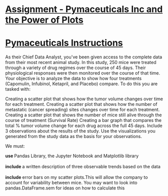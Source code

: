#   <ins> Assignment - Pymaceuticals Inc and the Power of Plots </ins>
# <ins> Pymaceuticals Instructions </ins>

As their Chief Data Analyst, you've been given access to the complete data from their most recent animal study. In this study, 250 mice were treated through a variety of drug regimes over the course of 45 days. Their physiological responses were then monitored over the course of that time. Your objective is to analyze the data to show how four treatments (Capomulin, Infubinol, Ketapril, and Placebo) compare.
To do this you are tasked with:

Creating a scatter plot that shows how the tumor volume changes over time for each treatment.
Creating a scatter plot that shows how the number of metastatic (cancer spreading) sites changes over time for each treatment.
Creating a scatter plot that shows the number of mice still alive through the course of treatment (Survival Rate)
Creating a bar graph that compares the total % tumor volume change for each drug across the full 45 days.
Include 3 observations about the results of the study. Use the visualizations you generated from the study data as the basis for your observations.

We must:

<b> use </b> Pandas Library, the Jupyter Notebook and Matplotlib library <br> </br>
<b> include </b> a written description of three observable trends based on the data <br> </br>
<b> include </b> error bars on my scatter plots.This will allow the company to account for variability between mice. You may want to look into pandas.DataFrame.sem for ideas on how to calculate this <br> </br>

